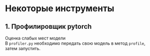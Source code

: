 # Некоторые инструменты

## 1. Профилировщик pytorch
Оценка слабых мест модели  
В `profiler.py` необходимо передать свою модель в метод `profile`, затем запустить.